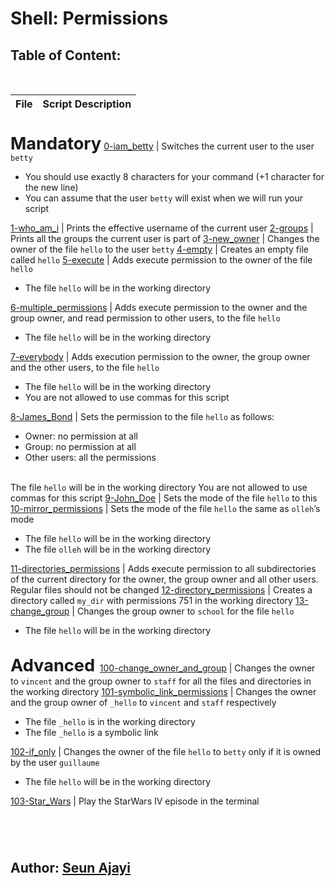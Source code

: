 # Shell: Permissions

## Table of Content: 
<br />

| File | Script Description | 
--- | ---
<br/><span style="font-size: 1.7rem">**Mandatory**</span>
[0-iam_betty](./0-iam_betty) | Switches the current user to the user `betty` <ul><li>You should use exactly 8 characters for your command (+1 character for the new line)</li><li>You can assume that the user `betty` will exist when we will run your script</li></ul>
[1-who_am_i](./1-who_am_i) | Prints the effective username of the current user
[2-groups](./2-groups) | Prints all the groups the current user is part of
[3-new_owner](./3-new_owner) | Changes the owner of the file `hello` to the user `betty`
[4-empty](./4-empty) | Creates an empty file called `hello`
[5-execute](./5-execute) | Adds execute permission to the owner of the file `hello` <ul><li>The file `hello` will be in the working directory</li></ul>
[6-multiple_permissions](./6-multiple_permissions) | Adds execute permission to the owner and the group owner, and read permission to other users, to the file `hello` <ul><li>The file `hello` will be in the working directory</li></ul>
[7-everybody](./7-everybody) | Adds execution permission to the owner, the group owner and the other users, to the file `hello` <ul><li>The file `hello` will be in the working directory</li><li>You are not allowed to use commas for this script</li></ul>
[8-James_Bond](./8-James_Bond) | Sets the permission to the file `hello` as follows: <ul><li>Owner: no permission at all</li><li>Group: no permission at all</li><li>Other users: all the permissions</li></ul> <br />The file `hello` will be in the working directory You are not allowed to use commas for this script
[9-John_Doe](./9-John_Doe) | Sets the mode of the file `hello` to this
[10-mirror_permissions](./10-mirror_permissions) | Sets the mode of the file `hello` the same as `olleh`’s mode <br /><ul><li>The file `hello` will be in the working directory</li><li>The file `olleh` will be in the working directory</li></ul>
[11-directories_permissions](./11-directories_permissions) | Adds execute permission to all subdirectories of the current directory for the owner, the group owner and all other users. Regular files should not be changed
[12-directory_permissions](./12-directory_permissions) | Creates a directory called `my_dir` with permissions 751 in the working directory
[13-change_group](./13-change_group) | Changes the group owner to `school` for the file `hello` <ul><li>The file `hello` will be in the working directory</li></ul>
<br/><span style="font-size: 1.7rem">**Advanced** </span>
[100-change_owner_and_group](./100-change_owner_and_group) | Changes the owner to `vincent` and the group owner to `staff` for all the files and directories in the working directory
[101-symbolic_link_permissions](./101-symbolic_link_permissions) | Changes the owner and the group owner of `_hello` to `vincent` and `staff` respectively <ul><li>The file `_hello` is in the working directory</li><li>The file `_hello` is a symbolic link</li></ul>
[102-if_only](./102-if_only) | Changes the owner of the file `hello` to `betty` only if it is owned by the user `guillaume` <ul><li>The file `hello` will be in the working directory</li></ul>
[103-Star_Wars](./103-Star_Wars) | Play the StarWars IV episode in the terminal

# 
<br>

## **Author:** [Seun Ajayi](https://github.com/Seun-A)